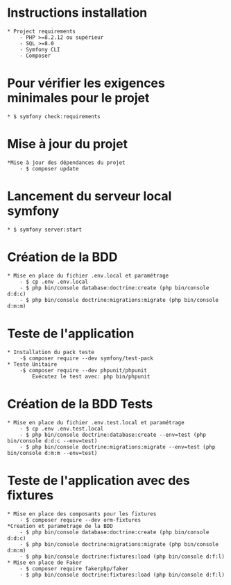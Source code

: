 # Instructions installation

    * Project requirements
        - PHP >=8.2.12 ou supérieur
        - SQL >=8.0
        - Symfony CLI
        - Composer

# Pour vérifier les exigences minimales pour le projet

    * $ symfony check:requirements

# Mise à jour du projet

    *Mise à jour des dépendances du projet
        - $ composer update

# Lancement du serveur local symfony

    * $ symfony server:start

# Création de la BDD

    * Mise en place du fichier .env.local et paramétrage
        - $ cp .env .env.local
        - $ php bin/console database:doctrine:create (php bin/console d:d:c)
        - $ php bin/console doctrine:migrations:migrate (php bin/console d:m:m)

# Teste de l'application

    * Installation du pack teste
        -$ composer require --dev symfony/test-pack
    * Teste Unitaire
        -$ composer require --dev phpunit/phpunit
            Exécutez le test avec: php bin/phpunit

# Création de la BDD Tests

    * Mise en place du fichier .env.test.local et paramétrage
        - $ cp .env .env.test.local
        - $ php bin/console doctrine:database:create --env=test (php bin/console d:d:c --env=test)
        - $ php bin/console doctrine:migrations:migrate --env=test (php bin/console d:m:m --env=test)

# Teste de l'application avec des fixtures

    * Mise en place des composants pour les fixtures
        - $ composer require --dev orm-fixtures
    *Creation et parametrage de la BDD
        - $ php bin/console database:doctrine:create (php bin/console d:d:c)
        - $ php bin/console doctrine:migrations:migrate (php bin/console d:m:m)
        - $ php bin/console doctrine:fixtures:load (php bin/console d:f:l)
    * Mise en place de Faker
        - $ composer require fakerphp/faker
        - $ php bin/console doctrine:fixtures:load (php bin/console d:f:l)

